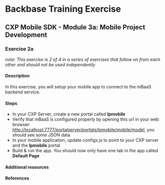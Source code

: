 # Backbase Training Exercise

## CXP Mobile SDK - Module 3a: Mobile Project Development

### Exercise 2a

_note: This exercise is 2 of 4 in a series of exercises that follow on from each other and should not be used independently_

#### Description

In this exercise, you will setup your mobile app to connect to the mBaaS backend service.

#### Steps

 - In your CXP Server, create a new portal called **lpmobile**
 - Verify that mBaaS is configured properly by opening this url in your web browser:
 [http://localhost:7777/portalserver/portals/lpmobile/mobile/model](http://localhost:7777/portalserver/portals/lpmobile/mobile/model), you should see some JSON data
 - In your mobile application, update configs.js to point to your CXP server and the **lpmobile** portal
 - Build & run the app. You should now only have one tab in the app called **Default Page**

#### Additional resources

#### References
